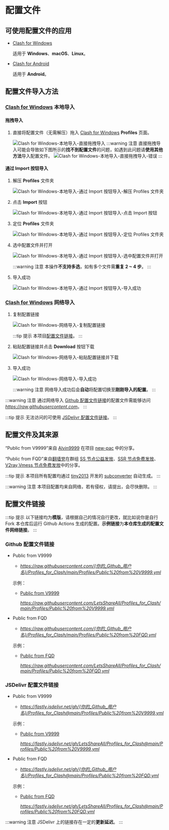 # 配置文件

## 可使用配置文件的应用

- [Clash for Windows](https://github.com/Fndroid/clash_for_windows_pkg "Fndroid/clash_for_windows_pkg: A Windows/macOS GUI based on Clash.")

  适用于 **Windows**、**macOS**、**Linux**。

- [Clash for Android](https://github.com/Kr328/ClashForAndroid "Kr328/ClashForAndroid: A rule-based tunnel for Android.")

  适用于 **Android**。

## 配置文件导入方法

### [Clash for Windows](https://github.com/Fndroid/clash_for_windows_pkg "Fndroid/clash_for_windows_pkg: A Windows/macOS GUI based on Clash.") 本地导入

#### 拖拽导入

1. 直接将配置文件（无需解压）拖入 [Clash for Windows](https://github.com/Fndroid/clash_for_windows_pkg "Fndroid/clash_for_windows_pkg: A Windows/macOS GUI based on Clash.") **Profiles** 页面。

   ![Clash for Windows-本地导入-直接拖拽导入](https://fastly.jsdelivr.net/gh/LetsShareAll/Profiles_for_Clash@master/Pictures/Clash_for_Windows-本地导入-直接拖拽导入.png "Clash for Windows-本地导入-直接拖拽导入")
   :::warning 注意
   直接拖拽导入可能会导致如下图所示的**找不到配置文件**的问题，如遇到此问题请**使用其他方法**导入配置文件。
   ![Clash for Windows-本地导入-直接拖拽导入-错误](https://fastly.jsdelivr.net/gh/LetsShareAll/Profiles_for_Clash@master/Pictures/Clash_for_Windows-本地导入-直接拖拽导入-错误.png "Clash for Windows-本地导入-直接拖拽导入-错误")
   :::

#### 通过 Import 按钮导入

1. 解压 **Profiles** 文件夹

   ![Clash for Windows-本地导入-通过 Import 按钮导入-解压 Profiles 文件夹](https://fastly.jsdelivr.net/gh/LetsShareAll/Profiles_for_Clash@master/Pictures/Clash_for_Windows-本地导入-通过_Import_按钮导入-解压_Profiles_文件夹.png "Clash for Windows-本地导入-通过 Import 按钮导入-解压 Profiles 文件夹")

2. 点击 **Import** 按钮

   ![Clash for Windows-本地导入-通过 Import 按钮导入-点击 Import 按钮](https://fastly.jsdelivr.net/gh/LetsShareAll/Profiles_for_Clash@master/Pictures/Clash_for_Windows-本地导入-通过_Import_按钮导入-点击_Import_按钮.png "Clash for Windows-本地导入-通过 Import 按钮导入-点击 Import 按钮")

3. 定位 **Profiles** 文件夹

   ![Clash for Windows-本地导入-通过 Import 按钮导入-定位 Profiles 文件夹](https://fastly.jsdelivr.net/gh/LetsShareAll/Profiles_for_Clash@master/Pictures/Clash_for_Windows-本地导入-通过_Import_按钮导入-定位_Profiles_文件夹.png "Clash for Windows-本地导入-通过 Import 按钮导入-定位 Profiles 文件夹")

4. 选中配置文件并打开

   ![Clash for Windows-本地导入-通过 Import 按钮导入-选中配置文件并打开](https://fastly.jsdelivr.net/gh/LetsShareAll/Profiles_for_Clash@master/Pictures/Clash_for_Windows-本地导入-通过_Import_按钮导入-选中配置文件并打开.png "Clash for Windows-本地导入-通过 Import 按钮导入-选中配置文件并打开")

   :::warning 注意
   本操作**不支持多选**，如有多个文件需**重复 2 ~ 4 步**。
   :::

5. 导入成功

   ![Clash for Windows-本地导入-通过 Import 按钮导入-导入成功](https://fastly.jsdelivr.net/gh/LetsShareAll/Profiles_for_Clash@master/Pictures/Clash_for_Windows-本地导入-通过_Import_按钮导入-导入成功.png "Clash for Windows-本地导入-通过 Import 按钮导入-导入成功")

### [Clash for Windows](https://github.com/Fndroid/clash_for_windows_pkg "Fndroid/clash_for_windows_pkg: A Windows/macOS GUI based on Clash.") 网络导入

1. 复制配置链接

   ![Clash for Windows-网络导入-复制配置链接](https://fastly.jsdelivr.net/gh/LetsShareAll/Profiles_for_Clash@master/Pictures/Clash_for_Windows-网络导入-复制配置链接.png "Clash for Windows-网络导入-复制配置链接")

   :::tip 提示
   本项目[配置文件链接](#配置文件链接 "点击前往“配置文件链接”")。
   :::

2. 粘贴配置链接并点击 **Download** 按钮下载

   ![Clash for Windows-网络导入-粘贴配置链接并下载](https://fastly.jsdelivr.net/gh/LetsShareAll/Profiles_for_Clash@master/Pictures/Clash_for_Windows-网络导入-粘贴配置链接并下载.png "Clash for Windows-网络导入-粘贴配置链接并下载")

3. 导入成功

   ![Clash for Windows-网络导入-导入成功](https://fastly.jsdelivr.net/gh/LetsShareAll/Profiles_for_Clash@master/Pictures/Clash_for_Windows-网络导入-导入成功.png "Clash for Windows-网络导入-导入成功")

   :::warning 注意
   网络导入成功后会**自动**将配置切换至**刚刚导入的配置**。
   :::

:::warning 注意
通过网络导入 [Github 配置文件链接](#github-配置文件链接 "点击前往“Github 配置文件链接”")的配置文件需能够访问 _<https://raw.githubusercontent.com>_。
:::

:::tip 提示
无法访问的可使用 [JSDelivr 配置文件链接](#jsdelivr-配置文件链接 "点击前往“JSDelivr 配置文件链接”")。
:::

## 配置文件及其来源

“Public from V9999”来自 [Alvin9999](https://github.com/Alvin9999 "Alvin9999@Github (自由上网)") 在项目 [new-pac](https://github.com/Alvin9999/new-pac "Alvin9999/new-pac: 科学上网/自由上网/翻墙/软件/方法，一键翻墙浏览器，免费shadowsocks/ss/ssr/v2ray/goflyway账号/节点分享，vps一键搭建脚本/教程。") 中的分享。

“Public from FQD”来自[翻墙党](https://fanqiangdang.com "翻墙论坛 | 翻墙党社区 - Powered by Discuz!")在群组 [SS 节点公益发放](https://t.me/ssList "ssList@Telegram")、[SSR 节点免费发放](https://t.me/ssrList "ssrList@Telegram")、[V2ray,Vmess 节点免费发放](https://t.me/V2List "V2List@Telegram")中的分享。

:::tip 提示
本项目所有配置均通过 [tiny2013](https://github.com/tindy2013 "tindy2013@Github (Tindy X)") 开发的 [subconverter](https://github.com/tindy2013/subconverter "tindy2013/subconverter: Utility to convert between various subscription format.") 自动生成。
:::

:::warning 注意
本项目配置均来自网络，若有侵权，请提出，会尽快删除。
:::

## 配置文件链接

:::tip 提示
以下链接均为**模版**，请根据自己的情况自行更改，就比如说你是自行 Fork 本仓库后运行 Github Actions 生成的配置。**示例链接**为**本仓库生成的配置文件网络链接**。
:::

### Github 配置文件链接

- Public from V9999

  - _<https://raw.githubusercontent.com/{你的_Github_用户名}/Profiles_for_Clash/main/Profiles/Public%20from%20V9999.yml>_

  示例：

  - [Public from V9999](https://raw.githubusercontent.com/LetsShareAll/Profiles_for_Clash/main/Profiles/Public%20from%20V9999.yml "“Public from V9999”链接（“右击”后选择“复制链接”）")

    _<https://raw.githubusercontent.com/LetsShareAll/Profiles_for_Clash/main/Profiles/Public%20from%20V9999.yml>_

- Public from FQD

  - _<https://raw.githubusercontent.com/{你的_Github_用户名}/Profiles_for_Clash/main/Profiles/Public%20from%20FQD.yml>_

  示例：

  - [Public from FQD](https://raw.githubusercontent.com/LetsShareAll/Profiles_for_Clash/main/Profiles/Public%20from%20FQD.yml "“Public from FQD”链接（“右击”后选择“复制链接”）")

    _<https://raw.githubusercontent.com/LetsShareAll/Profiles_for_Clash/main/Profiles/Public%20from%20FQD.yml>_

### JSDelivr 配置文件链接

- Public from V9999

  - _<https://fastly.jsdelivr.net/gh/{你的_Github_用户名}/Profiles_for_Clash@main/Profiles/Public%20from%20V9999.yml>_

  示例：

  - [Public from V9999](https://fastly.jsdelivr.net/gh/LetsShareAll/Profiles_for_Clash@main/Profiles/Public%20from%20V9999.yml "“Public from V9999”链接（“右击”后选择“复制链接”）")

    _<https://fastly.jsdelivr.net/gh/LetsShareAll/Profiles_for_Clash@main/Profiles/Public%20from%20V9999.yml>_

- Public from FQD

  - _<https://fastly.jsdelivr.net/gh/{你的_Github_用户名}/Profiles_for_Clash@main/Profiles/Public%20from%20FQD.yml>_

  示例：

  - [Public from FQD](https://fastly.jsdelivr.net/gh/LetsShareAll/Profiles_for_Clash@main/Profiles/Public%20from%20FQD.yml "“Public from FQD”链接（“右击”后选择“复制链接”）")

    _<https://fastly.jsdelivr.net/gh/LetsShareAll/Profiles_for_Clash@main/Profiles/Public%20from%20FQD.yml>_

:::warning 注意
JSDelivr 上的链接存在一定的**更新延迟**。
:::
